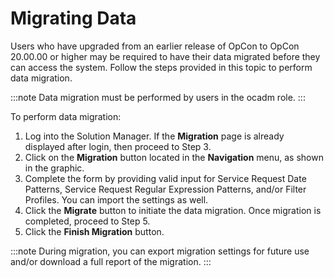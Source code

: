 # Migrating Data

Users who have upgraded from an earlier release of OpCon to OpCon 20.00.00 or higher may be required to have their data migrated before they can access the system. Follow the steps provided in this topic to perform data migration.

:::note
Data migration must be performed by users in the ocadm role.
:::

To perform data migration:

1. Log into the Solution Manager. If the **Migration** page is already displayed after login, then proceed to Step 3.
2. Click on the **Migration** button located in the **Navigation** menu, as shown in the graphic.
3. Complete the form by providing valid input for Service Request Date Patterns, Service Request Regular Expression Patterns, and/or Filter Profiles. You can import the settings as well.
4. Click the **Migrate** button to initiate the data migration. Once migration is completed, proceed to Step 5.
5. Click the **Finish Migration** button.

:::note
During migration, you can export migration settings for future use and/or download a full report of the migration.
:::
